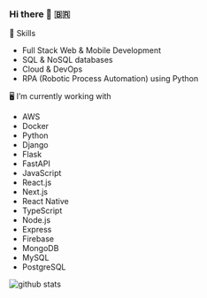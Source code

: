 ### Hi there 👋 🇧🇷


🤖 Skills
+ Full Stack Web & Mobile Development
+ SQL & NoSQL databases
+ Cloud & DevOps
+ RPA (Robotic Process Automation) using Python


🖥️ I’m currently working with
+ AWS
+ Docker
+ Python
+ Django
+ Flask
+ FastAPI
+ JavaScript
+ React.js
+ Next.js
+ React Native
+ TypeScript
+ Node.js
+ Express
+ Firebase
+ MongoDB
+ MySQL
+ PostgreSQL

![github stats](https://github-readme-stats.vercel.app/api?username=FehRoque&show_icons=true&theme=merko)


<!--
**FehRoque/FehRoque** is a ✨ _special_ ✨ repository because its `README.md` (this file) appears on your GitHub profile.

[![Used Languages](https://github-readme-stats.vercel.app/api/top-langs/?username=FehRoque&show_icons=true&theme=dark)]
[![Kipper top languages](https://github-readme-stats.vercel.app/api/top-langs/?username=FehRoque&theme=blue-white)](https://github.com/anuraghazra/github-readme-stats)

Here are some ideas to get you started:

- 🔭 I’m currently working on ...
- 🌱 I’m currently learning ...
- 👯 I’m looking to collaborate on ...
- 🤔 I’m looking for help with ...
- 💬 Ask me about ...
- 📫 How to reach me: ...
- 😄 Pronouns: ...
- ⚡ Fun fact: ...
-->
